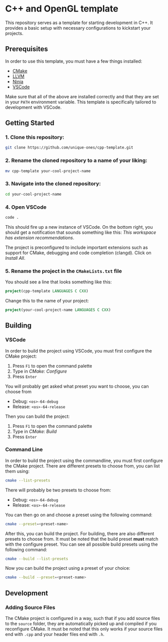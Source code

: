# C++ and OpenGL template

This repository serves as a template for starting development in C++. It provides a basic setup with necessary configurations to kickstart your projects.

## Prerequisites

In order to use this template, you must have a few things installed:

 - [CMake](https://cmake.org)
 - [LLVM](https://llvm.org)
 - [Ninja](https://ninja-build.org)
 - [VSCode](https://code.visualstudio.com)

Make sure that all of the above are installed correctly and that they are set in your `PATH` environment variable. This template is specifically tailored to development with VSCode.

## Getting Started

### 1. Clone this repository:

```bash
git clone https://github.com/unique-ones/cpp-template.git
```

### 2. Rename the cloned repository to a name of your liking:

```bash
mv cpp-template your-cool-project-name
```

### 3. Navigate into the cloned repository:

```bash
cd your-cool-project-name
```

### 4. Open VSCode

```bash
code .
```

This should fire up a new instance of VSCode. On the bottom right, you should get a notification that sounds something like this: _This workspace has extension recommendations_.

The project is preconfigured to include important extensions such as support for CMake, debugging and code completion (clangd). Click on _Install All_.

### 5. Rename the project in the `CMakeLists.txt` file

You should see a line that looks something like this:

```CMake
project(cpp-template LANGUAGES C CXX)
```

Change this to the name of your project:

```CMake
project(your-cool-project-name LANGUAGES C CXX)
```

## Building

### VSCode

In order to build the project using VSCode, you must first configure the CMake project:

1. Press `F1` to open the command palette
2. Type in _CMake: Configure_
3. Press `Enter`

You will probably get asked what preset you want to choose, you can choose from
 - Debug: `<os>-64-debug`
 - Release: `<os>-64-release`

Then you can build the project:

1. Press `F1` to open the command palette
2. Type in _CMake: Build_
3. Press `Enter`

### Command Line

In order to build the project using the commandline, you must first configure the CMake project. There are different presets to choose from, you can list them using:

```bash
cmake --list-presets
```

There will probably be two presets to choose from:
 - Debug: `<os>-64-debug`
 - Release: `<os>-64-release`

You can then go on and choose a preset using the following command:

```bash
cmake --preset=<preset-name>
```

After this, you can build the project. For building, there are also different presets to choose from. It must be noted that the build preset **must** match with the configure preset. You can see all possible build presets using the following command:

```bash
cmake --build --list-presets
```

Now you can build the project using a preset of your choice:
```bash
cmake --build --preset=<preset-name>
```

## Development

### Adding Source Files

The CMake project is configured in a way, such that if you add source files to the `source` folder, they are automatically picked up and compiled if you reconfigure CMake. It must be noted that this only works if your source files end with `.cpp` and your header files end with `.h`.

